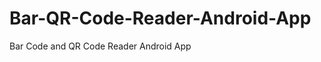 Bar-QR-Code-Reader-Android-App
==============================

Bar Code and QR Code Reader Android App

